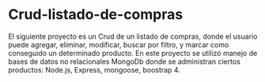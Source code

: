 # Crud-listado-de-compras
El siguiente proyecto es un Crud de un listado de compras, donde el usuario puede agregar, eliminar, modificar, buscar por filtro, y marcar como conseguido un determinado producto.
En este proyecto se utilizó manejo de bases de datos no relacionales MongoDb donde se administran ciertos productos: Node.js, Express, mongoose, boostrap 4.
